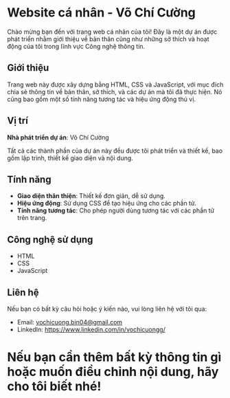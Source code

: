 # Website cá nhân - Võ Chí Cường

Chào mừng bạn đến với trang web cá nhân của tôi! Đây là một dự án được phát triển nhằm giới thiệu về bản thân cũng như những sở thích và hoạt động của tôi trong lĩnh vực Công nghệ thông tin.

## Giới thiệu

Trang web này được xây dựng bằng HTML, CSS và JavaScript, với mục đích chia sẻ thông tin về bản thân, sở thích, và các dự án mà tôi đã thực hiện. Nó cũng bao gồm một số tính năng tương tác và hiệu ứng động thú vị.

## Vị trí

**Nhà phát triển dự án**: Võ Chí Cường

Tất cả các thành phần của dự án này đều được tôi phát triển và thiết kế, bao gồm lập trình, thiết kế giao diện và nội dung.


## Tính năng

- **Giao diện thân thiện**: Thiết kế đơn giản, dễ sử dụng.
- **Hiệu ứng động**: Sử dụng CSS để tạo hiệu ứng cho các phần tử.
- **Tính năng tương tác**: Cho phép người dùng tương tác với các phần tử trên trang.

## Công nghệ sử dụng

- HTML
- CSS
- JavaScript

## Liên hệ
Nếu bạn có bất kỳ câu hỏi hoặc ý kiến nào, vui lòng liên hệ với tôi qua:
- Email: vochicuong.bin04@gmail.com
- LinkedIn: https://www.linkedin.com/in/vochicuongg/

# Nếu bạn cần thêm bất kỳ thông tin gì hoặc muốn điều chỉnh nội dung, hãy cho tôi biết nhé!
